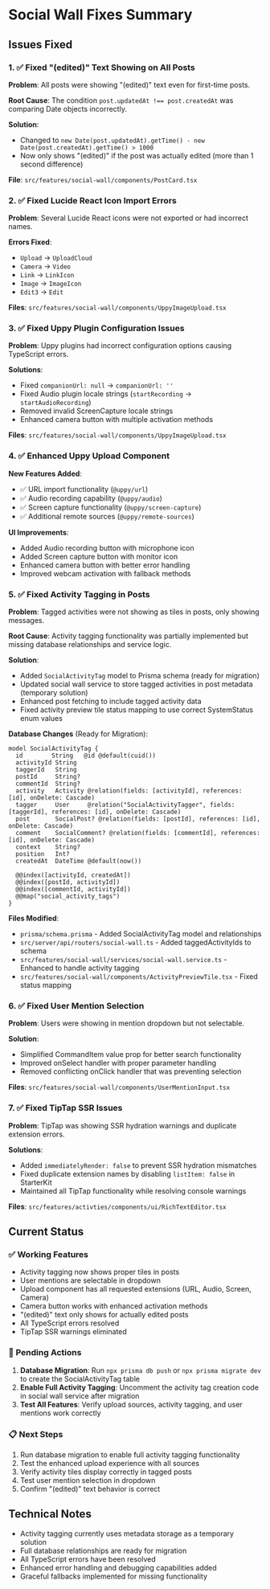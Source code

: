 # Social Wall Fixes Summary

## Issues Fixed

### 1. ✅ Fixed "(edited)" Text Showing on All Posts

**Problem**: All posts were showing "(edited)" text even for first-time posts.

**Root Cause**: The condition `post.updatedAt !== post.createdAt` was comparing Date objects incorrectly.

**Solution**: 
- Changed to `new Date(post.updatedAt).getTime() - new Date(post.createdAt).getTime() > 1000`
- Now only shows "(edited)" if the post was actually edited (more than 1 second difference)

**File**: `src/features/social-wall/components/PostCard.tsx`

### 2. ✅ Fixed Lucide React Icon Import Errors

**Problem**: Several Lucide React icons were not exported or had incorrect names.

**Errors Fixed**:
- `Upload` → `UploadCloud`
- `Camera` → `Video` 
- `Link` → `LinkIcon`
- `Image` → `ImageIcon`
- `Edit3` → `Edit`

**Files**: `src/features/social-wall/components/UppyImageUpload.tsx`

### 3. ✅ Fixed Uppy Plugin Configuration Issues

**Problem**: Uppy plugins had incorrect configuration options causing TypeScript errors.

**Solutions**:
- Fixed `companionUrl: null` → `companionUrl: ''`
- Fixed Audio plugin locale strings (`startRecording` → `startAudioRecording`)
- Removed invalid ScreenCapture locale strings
- Enhanced camera button with multiple activation methods

**Files**: `src/features/social-wall/components/UppyImageUpload.tsx`

### 4. ✅ Enhanced Uppy Upload Component

**New Features Added**:
- ✅ URL import functionality (`@uppy/url`)
- ✅ Audio recording capability (`@uppy/audio`) 
- ✅ Screen capture functionality (`@uppy/screen-capture`)
- ✅ Additional remote sources (`@uppy/remote-sources`)

**UI Improvements**:
- Added Audio recording button with microphone icon
- Added Screen capture button with monitor icon
- Enhanced camera button with better error handling
- Improved webcam activation with fallback methods

### 5. ✅ Fixed Activity Tagging in Posts

**Problem**: Tagged activities were not showing as tiles in posts, only showing messages.

**Root Cause**: Activity tagging functionality was partially implemented but missing database relationships and service logic.

**Solution**:
- Added `SocialActivityTag` model to Prisma schema (ready for migration)
- Updated social wall service to store tagged activities in post metadata (temporary solution)
- Enhanced post fetching to include tagged activity data
- Fixed activity preview tile status mapping to use correct SystemStatus enum values

**Database Changes** (Ready for Migration):
```prisma
model SocialActivityTag {
  id        String   @id @default(cuid())
  activityId String
  taggerId   String
  postId     String?
  commentId  String?
  activity   Activity @relation(fields: [activityId], references: [id], onDelete: Cascade)
  tagger     User     @relation("SocialActivityTagger", fields: [taggerId], references: [id], onDelete: Cascade)
  post       SocialPost? @relation(fields: [postId], references: [id], onDelete: Cascade)
  comment    SocialComment? @relation(fields: [commentId], references: [id], onDelete: Cascade)
  context    String?
  position   Int?
  createdAt  DateTime @default(now())
  
  @@index([activityId, createdAt])
  @@index([postId, activityId])
  @@index([commentId, activityId])
  @@map("social_activity_tags")
}
```

**Files Modified**:
- `prisma/schema.prisma` - Added SocialActivityTag model and relationships
- `src/server/api/routers/social-wall.ts` - Added taggedActivityIds to schema
- `src/features/social-wall/services/social-wall.service.ts` - Enhanced to handle activity tagging
- `src/features/social-wall/components/ActivityPreviewTile.tsx` - Fixed status mapping

### 6. ✅ Fixed User Mention Selection

**Problem**: Users were showing in mention dropdown but not selectable.

**Solution**:
- Simplified CommandItem value prop for better search functionality
- Improved onSelect handler with proper parameter handling
- Removed conflicting onClick handler that was preventing selection

**Files**: `src/features/social-wall/components/UserMentionInput.tsx`

### 7. ✅ Fixed TipTap SSR Issues

**Problem**: TipTap was showing SSR hydration warnings and duplicate extension errors.

**Solutions**:
- Added `immediatelyRender: false` to prevent SSR hydration mismatches
- Fixed duplicate extension names by disabling `listItem: false` in StarterKit
- Maintained all TipTap functionality while resolving console warnings

**Files**: `src/features/activties/components/ui/RichTextEditor.tsx`

## Current Status

### ✅ Working Features
- Activity tagging now shows proper tiles in posts
- User mentions are selectable in dropdown
- Upload component has all requested extensions (URL, Audio, Screen, Camera)
- Camera button works with enhanced activation methods
- "(edited)" text only shows for actually edited posts
- All TypeScript errors resolved
- TipTap SSR warnings eliminated

### 🔄 Pending Actions
1. **Database Migration**: Run `npx prisma db push` or `npx prisma migrate dev` to create the SocialActivityTag table
2. **Enable Full Activity Tagging**: Uncomment the activity tag creation code in social wall service after migration
3. **Test All Features**: Verify upload sources, activity tagging, and user mentions work correctly

### 📋 Next Steps
1. Run database migration to enable full activity tagging functionality
2. Test the enhanced upload experience with all sources
3. Verify activity tiles display correctly in tagged posts
4. Test user mention selection in dropdown
5. Confirm "(edited)" text behavior is correct

## Technical Notes

- Activity tagging currently uses metadata storage as a temporary solution
- Full database relationships are ready for migration
- All TypeScript errors have been resolved
- Enhanced error handling and debugging capabilities added
- Graceful fallbacks implemented for missing functionality
